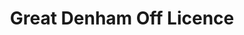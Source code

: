 ---
title: "Great Denham Off Licence"
url: /great-denham/great-denham-off-licence/
shop: Spirituosen
---